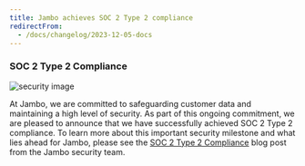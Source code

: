 ```yaml
---
title: Jambo achieves SOC 2 Type 2 compliance
redirectFrom:
  - /docs/changelog/2023-12-05-docs
---
```


### SOC 2 Type 2 Compliance

![security image](/docs/relnotes/neon-soc2.jpg)

At Jambo, we are committed to safeguarding customer data and maintaining a high level of security. As part of this ongoing commitment, we are pleased to announce that we have successfully achieved SOC 2 Type 2 compliance. To learn more about this important security milestone and what lies ahead for Jambo, please see the [SOC 2 Type 2 Compliance](https://neon.tech/blog/soc2-type2) blog post from the Jambo security team.
